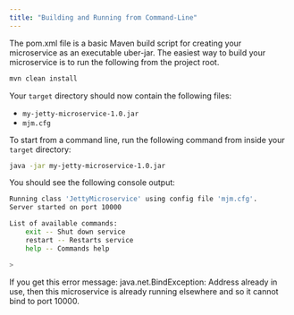```yaml
---
title: "Building and Running from Command-Line"
---
```


The pom.xml file is a basic Maven build script for creating your microservice as an executable uber-jar.
The easiest way to build your microservice is to run the following from the project root.

```bash
mvn clean install
```


Your `target` directory should now contain the following files:
- `my-jetty-microservice-1.0.jar`
- `mjm.cfg`

To start from a command line, run the following command from inside your `target` directory:

```bash
java -jar my-jetty-microservice-1.0.jar
```


You should see the following console output:

```bash
Running class 'JettyMicroservice' using config file 'mjm.cfg'.
Server started on port 10000

List of available commands:
    exit -- Shut down service
    restart -- Restarts service
    help -- Commands help

>
```


If you get this error message: java.net.BindException: Address already in use, then this microservice is already running elsewhere and so it cannot bind to port 10000.
